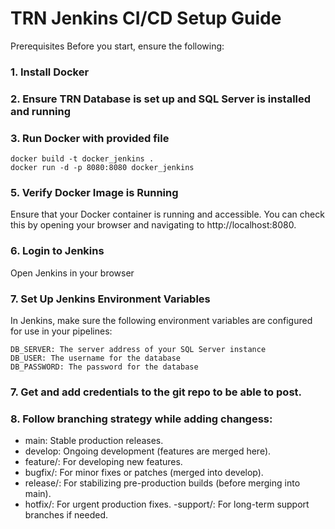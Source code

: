 # TRN Jenkins CI/CD Setup Guide

Prerequisites
Before you start, ensure the following:

### 1. Install Docker

### 2. Ensure TRN Database is set up and SQL Server is installed and running

### 3. Run Docker with provided file
```
docker build -t docker_jenkins .
docker run -d -p 8080:8080 docker_jenkins
```

### 5. Verify Docker Image is Running
Ensure that your Docker container is running and accessible. You can check this by opening your browser and navigating to http://localhost:8080.

### 6. Login to Jenkins
Open Jenkins in your browser

### 7. Set Up Jenkins Environment Variables
In Jenkins, make sure the following environment variables are configured for use in your pipelines:
```
DB_SERVER: The server address of your SQL Server instance
DB_USER: The username for the database 
DB_PASSWORD: The password for the database 
```
### 7. Get and add credentials to the git repo to be able to post. 

### 8. Follow branching strategy while adding changess:

- main: Stable production releases.
- develop: Ongoing development (features are merged here).
- feature/: For developing new features.
- bugfix/: For minor fixes or patches (merged into develop).
- release/: For stabilizing pre-production builds (before merging into main).
- hotfix/: For urgent production fixes.
-support/: For long-term support branches if needed.
